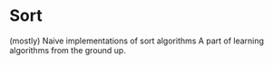 # Sort
(mostly) Naive implementations of sort algorithms
A part of learning algorithms from the ground up.
